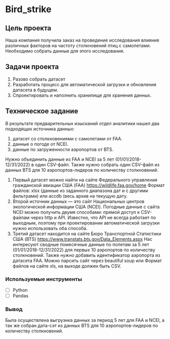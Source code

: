 # Bird_strike

## Цель проекта

Наша компания получила заказ на проведение исследования  влияния различных факторов на частоту столкновений птиц с самолетами. Необходимо собрать данные для этого исследования.
## Задачи проекта
1. Разово собрать датасет
2. Разработать процесс для автоматической загрузки и обновления датасета в будущем.
3. Спроектировать и наполнить хранилище для хранения данных.
## Техническое задание
В результате предварительных изысканий отдел аналитики нашел два подходящих источника данных: 
1. датасет со столкновениями с самолетами от FAA.
2. данные о погоде от NCEI.
3. данные по загруженности аэропортов от BTS.

Нужно объединить данные из FAA и NCEI за 5 лет (01/01/2018-12/31/2022) в один CSV-файл. Также нужно собрать один CSV-файл из данных BTS для 10 аэропортов-лидеров по количеству столкновений. 

1. Первый датасет можно найти на сайте Федерального управления гражданской авиации США (FAA)
https://wildlife.faa.gov/home
Формат файлов: xlsx (данные из заданного диапазона дат и с другими фильтрами) или accdb (весь архив на текущую дату.  
2. Второй источник данных — это сайт Национальных центров экологической информации США (NCEI). Погодные данные с сайта NCEI можно получить двумя способами: прямой доступ к CSV-файлам через http и API. Известно, что API не всегда работает по выходным, поэтому при проектировании автоматической загрузки нужно использовать оба способа. 
3. Третий датасет находится на сайте Бюро Транспортной Статистики США (BTS)  https://www.transtats.bts.gov/Data_Elements.aspx Нас интересуют сводные помесячные данные по полетам за 5 лет (01/01/2018-12/31/2022) для первых 10 аэропортов по количеству столкновений. Также нужно добавить идентификатор аэропорта из датасета FAA. Можно парсить сайт через beautiful soup или  Формат файлов на сайте xls, на выходе должен быть CSV.

   
### Используемые инструменты
- [ ] Python
- [ ] Pandas

### Вывод

Была осуществлена выгрузнка данных за период 5 лет для FAA и NCEI, а так же собран дата-сэт из данных BTS для 10 аэропортов-лидеров по количеству столкновений.
